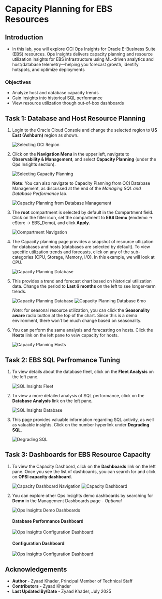 # Capacity Planning for EBS Resources

## Introduction
* In this lab, you will explore OCI Ops Insights for Oracle E-Business Suite (EBS) resources. Ops Insights delivers capacity planning and resource utilization insights for EBS infrastructure using ML-driven analytics and host/database telemetry—helping you forecast growth, identify hotspots, and optimize deployments

### Objectives

* Analyze host and database capacity trends
* Gain insights into historical SQL performance
* View resource utilization though out-of-box dashboards

## Task 1: Database and Host Resource Planning

1. Login to the Oracle Cloud Console and change the selected region to **US East (Ashburn)** region as shown. 

     ![Selecting OCI Region](./images/setup/region-selection.png " ")

2. Click on the **Navigation Menu** in the upper left, navigate to **Observability & Management**, and select **Capacity Planning** (under the Ops Insights section). 

    ![Selecting Capacity Planning](./images/setup/ops-insights-nav.png " ")

    **Note:** You can also navigate to Capacity Planning from OCI Database Management, as discussed at the end of the *Managing SQL and Database Performance* lab.

    ![Capacity Planning from Database Management](./images/setup/ops-insights-nav-dbm.png " ")

3. The **root** compartment is selected by default in the Compartment field. Click on the filter icon, set the compartment to **EBS Demo** (emdemo -> eStore -> EBS_Demo), and click **Apply**.

    ![Compartment Navigation](./images/setup/ops-insights-compartment.png " ")

4. The Capacity planning page provides a snapshot of resource utlization for databases and hosts (databases are selected by default). To view specific utilization trends and forecasts, click on any of the sub-categories (CPU, Storage, Memory, I/O). In this example, we will look at CPU.

    ![Capacity Planning Database](./images/capacity-planning/capacity-planning-db.png " ")

5. This provides a trend and forecast chart based on historical utilization data. Change the period to **Last 6 months** on the left to see longer-term trends. 

    ![Capacity Planning Database](./images/capacity-planning/capacity-planning-db-cpu.png " ")
    ![Capacity Planning Database 6mo](./images/capacity-planning/capacity-planning-db-cpu-6mo.png " ")

    *Note:* for seasonal resource utilization, you can click the **Seasonality aware** radio button at the top of the chart. Since this is a demo environment, there won't be much change based on seasonality. 

6. You can perform the same analysis and forecasting on hosts. Click the **Hosts** link on the left pane to veiw capacity for hosts.

    ![Capacity Planning Hosts](./images/capacity-planning/capacity-planning-host.png " ")

## Task 2: EBS SQL Perfromance Tuning

1. To view details about the database fleet, click on the **Fleet Analysis** on the left pane.

    ![SQL Insights Fleet](./images/sql-insights/sql-insights-fleet.png " ")

2. To view a more detailed analysis of SQL performance, click on the **Database Analysis** link on the left pane.

    ![SQL Insights Database](./images/sql-insights/sql-insights-db-analysis.png " ")

3. This page provides valuable information regarding SQL activity, as well as valuable insights. Click on the number hyperlink under **Degrading SQL**.

    ![Degrading SQL](./images/sql-insights/degrading-sql.png " ")

## Task 3: Dashboards for EBS Resource Capacity

1. To view the Capacity Dashbord, click on the **Dashboards** link on the left pane. Once you see the list of dashboards, you can search for and click on **OPSI capacity dashboard**.

    ![Capacity Dashboard Navigation](./images/capacity-planning/capacity-dashboard-nav.png " ")
    ![Capacity Dashboard](./images/capacity-planning/capacity-dashboard.png " ")

2. You can explore other Ops Insights demo dashboards by searching for **Demo** in the Management Dashboards page - *Optional*

    ![Ops Insights Demo Dashboards](./images/capacity-planning/ops-insights-demo-dashboards.png " ")

    #### Database Performance Dashboard

    ![Ops Insights Configuration Dashboard](./images/capacity-planning/demo-database-performance-dashboard.png " ")

    #### Configuration Dashboard

    ![Ops Insights Configuration Dashboard](./images/capacity-planning/demo-configuration-dashboard.png " ")


## Acknowledgements

* **Author** - Zyaad Khader, Principal Member of Technical Staff
* **Contributors** - Zyaad Khader
* **Last Updated By/Date** - Zyaad Khader, July 2025